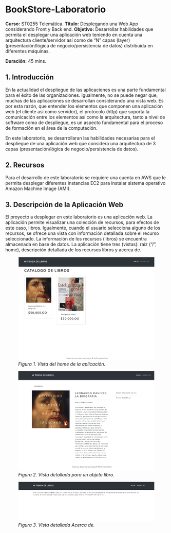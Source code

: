 # BookStore-Laboratorio

**Curso:** ST0255 Telemática. 
**Título:** Desplegando una Web App considerando Front y Back end. 
**Objetivo:** Desarrollar habilidades que permita el desplegar una aplicación web teniendo en cuenta una arquitectura cliente/servidor así como de “N” capas (layer) (presentación/lógica de negocio/persistencia de datos) distribuida en diferentes máquinas.  

**Duración:** 45 mins.

## 1. Introducción
En la actualidad el despliegue de las aplicaciones es una parte fundamental para el éxito de las organizaciones. Igualmente, no se puede negar que, muchas de las aplicaciones se desarrollan considerando una vista web.  Es por esta razón, que entender los elementos que componen una aplicación web (el cliente así como servidor), el protocolo (http) que soporta la comunicación entre los elementos así como la arquitectura, tanto a nivel de software como de despliegue, es un aspecto fundamental para el proceso de formación en el área de la computación. 

En este laboratorio, se desarrollaran las habilidades necesarias para el despliegue de una aplicación web que considera una arquitectura de 3 capas (presentación/lógica de negocio/persistencia de datos). 

## 2. Recursos
Para el desarrollo de este laboratorio se requiere una cuenta en AWS que le permita desplegar diferentes instancias EC2 para instalar sistema operativo Amazon Machine Image (AMI). 

## 3. Descripción de la Aplicación Web
El proyecto a desplegar en este laboratorio es una aplicación web. La aplicación permite visualizar una colección de recursos, para efectos de este caso, libros. Igualmente, cuando el usuario selecciona alguno de los recursos, se ofrece una vista con información detallada sobre el recurso seleccionado. La información de los recursos (libros) se encuentra almacenada en base de datos. La aplicación tiene tres (vistas): raíz (“/”, home), descripción  detallada de los recursos libros y acerca de. 
<figure class="image">
  <img src="https://github.com/clopezr9/BookStore-Lab/blob/main/Imagenes-Bookstore/Figura1.png" alt="Figura 1. Vista del home de la aplicación.">
  <figcaption><i> Figura 1. Vista del home de la aplicación. </i></figcaption>
</figure>

<figure class="image">
  <img class="center" src="https://github.com/clopezr9/BookStore-Lab/blob/main/Imagenes-Bookstore/Figura2.png" alt="Figura 2. Vista detallada para un objeto libro.">
  <figcaption class="center"><i> Figura 2. Vista detallada para un objeto libro. </i></figcaption>
</figure>

<figure class="image">
  <img class="center" src="https://github.com/clopezr9/BookStore-Lab/blob/main/Imagenes-Bookstore/Figura3.png" alt="Figura 3. Vista detallada Acerca de.">
  <figcaption class="center"><i> Figura 3. Vista detallada Acerca de. </i></figcaption>
</figure>

## 
